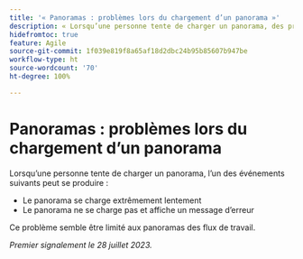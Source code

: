 ```yaml
---
title: '« Panoramas : problèmes lors du chargement d’un panorama »'
description: « Lorsqu’une personne tente de charger un panorama, des problèmes peuvent se produire. »
hidefromtoc: true
feature: Agile
source-git-commit: 1f039e819f8a65af18d2dbc24b95b85607b947be
workflow-type: ht
source-wordcount: '70'
ht-degree: 100%

---
```



# Panoramas : problèmes lors du chargement d’un panorama

Lorsqu’une personne tente de charger un panorama, l’un des événements suivants peut se produire :

* Le panorama se charge extrêmement lentement
* Le panorama ne se charge pas et affiche un message d’erreur

Ce problème semble être limité aux panoramas des flux de travail.

_Premier signalement le 28 juillet 2023._

